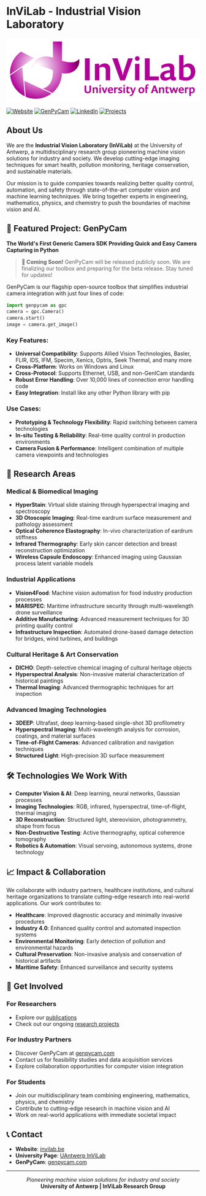 # InViLab - Industrial Vision Laboratory

<div align="center">
  <img src="InViLab_logo.png" alt="InViLab Logo">
</div>


[![Website](https://img.shields.io/badge/Website-invilab.be-green)](https://invilab.be)
[![GenPyCam](https://img.shields.io/badge/Product-GenPyCam-orange)](https://genpycam.com)
[![LinkedIn](https://img.shields.io/badge/LinkedIn-invilab--uantwerp-blue)](https://linkedin.com/company/invilab-uantwerp)
[![Projects](https://img.shields.io/badge/University-Antwerp-blue)]([https://www.uantwerpen.be/en/research-groups/industrial-vision-lab](https://www.uantwerpen.be/en/research-groups/industrial-vision-lab/projects---publicati/))

## About Us

We are the **Industrial Vision Laboratory (InViLab)** at the University of Antwerp, a multidisciplinary research group pioneering machine vision solutions for industry and society. We develop cutting-edge imaging techniques for smart health, pollution monitoring, heritage conservation, and sustainable materials.

Our mission is to guide companies towards realizing better quality control, automation, and safety through state-of-the-art computer vision and machine learning techniques. We bring together experts in engineering, mathematics, physics, and chemistry to push the boundaries of machine vision and AI.

## 🚀 Featured Project: GenPyCam

**The World's First Generic Camera SDK Providing Quick and Easy Camera Capturing in Python**

> **🎉 Coming Soon!** GenPyCam will be released publicly soon. We are finalizing our toolbox and preparing for the beta release. Stay tuned for updates!

GenPyCam is our flagship open-source toolbox that simplifies industrial camera integration with just four lines of code:

```python
import genpycam as gpc
camera = gpc.Camera()
camera.start()
image = camera.get_image()
```

### Key Features:
- **Universal Compatibility**: Supports Allied Vision Technologies, Basler, FLIR, IDS, IFM, Specim, Xenics, Optris, Seek Thermal, and many more
- **Cross-Platform**: Works on Windows and Linux
- **Cross-Protocol**: Supports Ethernet, USB, and non-GenICam standards
- **Robust Error Handling**: Over 10,000 lines of connection error handling code
- **Easy Integration**: Install like any other Python library with pip

### Use Cases:
- **Prototyping & Technology Flexibility**: Rapid switching between camera technologies
- **In-situ Testing & Reliability**: Real-time quality control in production environments
- **Camera Fusion & Performance**: Intelligent combination of multiple camera viewpoints and technologies

## 🔬 Research Areas

### Medical & Biomedical Imaging
- **HyperStain**: Virtual slide staining through hyperspectral imaging and spectroscopy
- **3D Otoscopic Imaging**: Real-time eardrum surface measurement and pathology assessment
- **Optical Coherence Elastography**: In-vivo characterization of eardrum stiffness
- **Infrared Thermography**: Early skin cancer detection and breast reconstruction optimization
- **Wireless Capsule Endoscopy**: Enhanced imaging using Gaussian process latent variable models

### Industrial Applications
- **Vision4Food**: Machine vision automation for food industry production processes
- **MARISPEC**: Maritime infrastructure security through multi-wavelength drone surveillance
- **Additive Manufacturing**: Advanced measurement techniques for 3D printing quality control
- **Infrastructure Inspection**: Automated drone-based damage detection for bridges, wind turbines, and buildings

### Cultural Heritage & Art Conservation
- **DICHO**: Depth-selective chemical imaging of cultural heritage objects
- **Hyperspectral Analysis**: Non-invasive material characterization of historical paintings
- **Thermal Imaging**: Advanced thermographic techniques for art inspection

### Advanced Imaging Technologies
- **3DEEP**: Ultrafast, deep learning-based single-shot 3D profilometry
- **Hyperspectral Imaging**: Multi-wavelength analysis for corrosion, coatings, and material surfaces
- **Time-of-Flight Cameras**: Advanced calibration and navigation techniques
- **Structured Light**: High-precision 3D surface measurement

## 🛠️ Technologies We Work With

- **Computer Vision & AI**: Deep learning, neural networks, Gaussian processes
- **Imaging Technologies**: RGB, infrared, hyperspectral, time-of-flight, thermal imaging
- **3D Reconstruction**: Structured light, stereovision, photogrammetry, shape from focus
- **Non-Destructive Testing**: Active thermography, optical coherence tomography
- **Robotics & Automation**: Visual servoing, autonomous systems, drone technology

## 📈 Impact & Collaboration

We collaborate with industry partners, healthcare institutions, and cultural heritage organizations to translate cutting-edge research into real-world applications. Our work contributes to:

- **Healthcare**: Improved diagnostic accuracy and minimally invasive procedures
- **Industry 4.0**: Enhanced quality control and automated inspection systems
- **Environmental Monitoring**: Early detection of pollution and environmental hazards
- **Cultural Preservation**: Non-invasive analysis and conservation of historical artifacts
- **Maritime Safety**: Enhanced surveillance and security systems

## 🤝 Get Involved

### For Researchers
- Explore our [publications](https://www.uantwerpen.be/en/research-groups/industrial-vision-lab/projects---publicati/list-of-publications)
- Check out our ongoing [research projects](https://www.uantwerpen.be/en/research-groups/industrial-vision-lab/projects---publicati)

### For Industry Partners
- Discover GenPyCam at [genpycam.com](https://genpycam.com)
- Contact us for feasibility studies and data acquisition services
- Explore collaboration opportunities for computer vision integration

### For Students
- Join our multidisciplinary team combining engineering, mathematics, physics, and chemistry
- Contribute to cutting-edge research in machine vision and AI
- Work on real-world applications with immediate societal impact

## 📞 Contact

- **Website**: [invilab.be](https://invilab.be)
- **University Page**: [UAntwerp InViLab](https://www.uantwerpen.be/en/research-groups/industrial-vision-lab)
- **GenPyCam**: [genpycam.com](https://genpycam.com)

---

<div align="center">
<em>Pioneering machine vision solutions for industry and society</em><br>
<strong>University of Antwerp | InViLab Research Group</strong>
</div>
